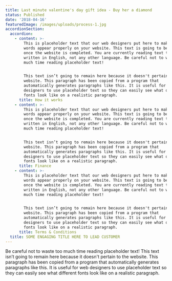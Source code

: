 ```yaml
---
title: Last minute valentine's day gift idea - Buy her a diamond
status: Published
date: '2018-04-16'
featuredImage: /images/uploads/process-1.jpg
accordionSection:
  accordion:
    - content: >-
        This is placeholder text that our web designers put here to make sure
        words appear properly on your website. This text is going to be replaced
        once the website is completed. You are currently reading text that is
        written in English, not any other language. Be careful not to waste too
        much time reading placeholder text!


        This text isn’t going to remain here because it doesn't pertain to the
        website. This paragraph has been copied from a program that
        automatically generates paragraphs like this. It is useful for web
        designers to use placeholder text so they can easily see what different
        fonts look like on a realistic paragraph.
      title: How it works
    - content: >-
        This is placeholder text that our web designers put here to make sure
        words appear properly on your website. This text is going to be replaced
        once the website is completed. You are currently reading text that is
        written in English, not any other language. Be careful not to waste too
        much time reading placeholder text!


        This text isn’t going to remain here because it doesn't pertain to the
        website. This paragraph has been copied from a program that
        automatically generates paragraphs like this. It is useful for web
        designers to use placeholder text so they can easily see what different
        fonts look like on a realistic paragraph.
      title: Finance
    - content: >-
        This is placeholder text that our web designers put here to make sure
        words appear properly on your website. This text is going to be replaced
        once the website is completed. You are currently reading text that is
        written in English, not any other language. Be careful not to waste too
        much time reading placeholder text!


        This text isn’t going to remain here because it doesn't pertain to the
        website. This paragraph has been copied from a program that
        automatically generates paragraphs like this. It is useful for web
        designers to use placeholder text so they can easily see what different
        fonts look like on a realistic paragraph.
      title: Terms & Conditions
  title: SOME ENGAGING TITLE HERE TO LEAD CUSTOMER
---
```


Be careful not to waste too much time reading placeholder text! This text isn’t going to remain here because it doesn't pertain to the website. This paragraph has been copied from a program that automatically generates paragraphs like this. It is useful for web designers to use placeholder text so they can easily see what different fonts look like on a realistic paragraph.
